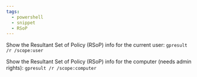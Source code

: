 ```yaml
---
tags:
  - powershell
  - snippet
  - RSoP
---
```

Show the Resultant Set of Policy (RSoP) info for the current user:
`gpresult /r /scope:user`

Show the Resultant Set of Policy (RSoP) info for the computer (needs admin rights):
`gpresult /r /scope:computer`